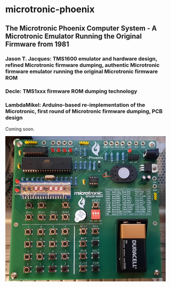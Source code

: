 # microtronic-phoenix

## The Microtronic Phoenix Computer System - A  Microtronic Emulator Running the Original Firmware from 1981

### Jason T. Jacques: TMS1600 emulator and hardware design, refined Microtronic firmware dumping, authentic Microtronic firmware emulator running the original Microtronic firmware ROM
### Decle: TMS1xxx firmware ROM dumping technology 
### LambdaMikel: Arduino-based re-implementation of the Microtronic, first round of Microtronic firmware dumping, PCB design

Coming soon.

![Prototype](pics/phoenix.jpg) 





